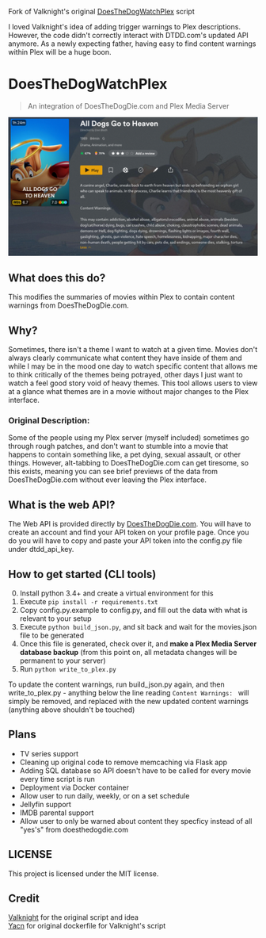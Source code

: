 Fork of Valknight's original [DoesTheDogWatchPlex](https://github.com/valknight/DoesTheDogWatchPlex) script 

I loved Valknight's idea of adding trigger warnings to Plex descriptions. However, the code didn't correctly interact with DTDD.com's updated API anymore. As a newly expecting father, having easy to find content warnings within Plex will be a huge boon.

# DoesTheDogWatchPlex

> An integration of DoesTheDogDie.com and Plex Media Server

![Demonstration of DoesTheDogWatchPlex using All Dog's Go To Heaven](/screenshots/2.png)
## What does this do?

This modifies the summaries of movies within Plex to contain content warnings from DoesTheDogDie.com.

## Why?
Sometimes, there isn't a theme I want to watch at a given time. Movies don't always clearly communicate what content they have inside of them and while I may be in the mood one day to watch specific content that allows me to think critically of the themes being potrayed, other days I just want to watch a feel good story void of heavy themes. This tool allows users to view at a glance what themes are in a movie without major changes to the Plex interface.

### Original Description: ###
Some of the people using my Plex server (myself included) sometimes go through rough patches, and don't want to stumble into a movie that happens to contain something like, a pet dying, sexual assault, or other things. However, alt-tabbing to DoesTheDogDie.com can get tiresome, so this exists, meaning you can see brief previews of the data from DoesTheDogDie.com without ever leaving the Plex interface.

## What is the web API?

The Web API is provided directly by [DoesTheDogDie.com](https://www.doesthedogdie.com/api). You will have to create an account and find your API token on your profile page. Once you do you will have to copy and paste your API token into the config.py file under dtdd_api_key.

## How to get started (CLI tools)

0. Install python 3.4+ and create a virtual environment for this
1. Execute `pip install -r requirements.txt`
2. Copy config.py.example to config.py, and fill out the data with what is relevant to your setup
3. Execute `python build_json.py`, and sit back and wait for the movies.json file to be generated 
4. Once this file is generated, check over it, and **make a Plex Media Server database backup** (from this point on, all metadata changes will be permanent to your server)
5. Run `python write_to_plex.py`

To update the content warnings, run build_json.py again, and then write_to_plex.py - anything below the line reading `Content Warnings: ` will simply be removed, and replaced with the new updated content warnings (anything above shouldn't be touched)

## Plans

- TV series support
- Cleaning up original code to remove memcaching via Flask app
- Adding SQL database so API doesn't have to be called for every movie every time script is run
- Deployment via Docker container
- Allow user to run daily, weekly, or on a set schedule
- Jellyfin support
- IMDB parental support
- Allow user to only be warned about content they specficy instead of all "yes's" from doesthedogdie.com

## LICENSE

This project is licensed under the MIT license.

## Credit
[Valknight](https://github.com/valknight) for the original script and idea <br />
[Yacn](https://github.com/yacn) for original dockerfile for Valknight's script <br /> 
